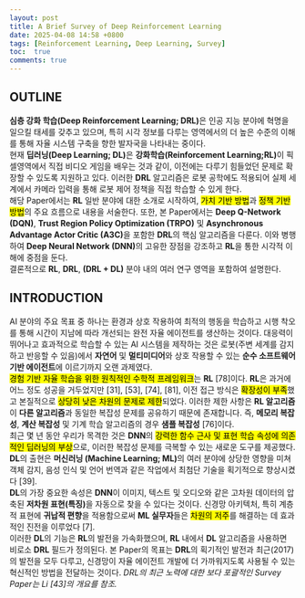 ```yaml
---
layout: post
title: A Brief Survey of Deep Reinforcement Learning
date: 2025-04-08 14:58 +0800
tags: [Reinforcement Learning, Deep Learning, Survey]
toc:  true
comments: true
---
```


## OUTLINE

<strong>심층 강화 학습(Deep Reinforcement Learning; DRL)</strong>은 인공 지능 분야에 혁명을 일으킬 태세를 갖추고 있으며, 특히 시각 정보를 다루는 영역에서의 더 높은 수준의 이해를 통해 자율 시스템 구축을 향한 발자국을 나타내는 중이다.<br>
현재 <strong>딥러닝(Deep Learning; DL)</strong>은 <strong>강화학습(Reinforcement Learning;RL)</strong>이 픽셀영역에서 직접 비디오 게임을 배우는 것과 같이, 이전에는 다루기 힘들었던 문제로 확장할 수 있도록 지원하고 있다. 이러한 <strong>DRL</strong> 알고리즘은 로봇 공학에도 적용되어 실제 세계에서 카메라 입력을 통해 로봇 제어 정책을 직접 학습할 수 있게 한다. <br>
해당 Paper에서는 <strong>RL</strong> 일반 분야에 대한 소개로 시작하여, <mark>가치 기반 방법</mark>과 <mark>정책 기반 방법</mark>의 주요 흐름으로 내용을 서술한다. 또한, 본 Paper에서는 <strong>Deep Q-Network (DQN)</strong>, <strong>Trust Region Policy Optimization (TRPO)</strong> 및 <strong>Asynchronous Advantage Actor Critic (A3C)</strong>을 포함한 <strong>DRL</strong>의 핵심 알고리즘을 다룬다. 이와 병행하여 <strong>Deep Neural Network (DNN)</strong>의 고유한 장점을 강조하고 <strong>RL</strong>을 통한 시각적 이해에 중점을 둔다. <br>
결론적으로 <strong>RL</strong>, <strong>DRL</strong>, <strong>(DRL + DL)</strong> 분야 내의 여러 연구 영역을 포함하여 설명한다.<br>

## INTRODUCTION

AI 분야의 주요 목표 중 하나는 환경과 상호 작용하여 최적의 행동을 학습하고 시행 착오를 통해 시간이 지남에 따라 개선되는 완전 자율 에이전트를 생산하는 것이다. 대응력이 뛰어나고 효과적으로 학습할 수 있는 AI 시스템을 제작하는 것은 로봇(주변 세계를 감지하고 반응할 수 있음)에서 <strong>자연어</strong> 및 <strong>멀티미디어</strong>와 상호 작용할 수 있는 <strong>순수 소프트웨어 기반 에이전트</strong>에 이르기까지 오랜 과제였다. <br>
<mark>경험 기반 자율 학습을 위한 원칙적인 수학적 프레임워크</mark>는 <strong>RL</strong> [78]이다. <strong>RL</strong>은 과거에 어느 정도 성공을 거두었지만 [31], [53], [74], [81], 이전 접근 방식은 <mark>확장성이 부족</mark>했고 본질적으로 <mark>상당히 낮은 차원의 문제로 제한</mark>되었다. 이러한 제한 사항은 <strong>RL 알고리즘</strong>이 <strong>다른 알고리즘</strong>과 동일한 복잡성 문제를 공유하기 때문에 존재합니다. 즉, <strong>메모리 복잡성</strong>, <strong>계산 복잡성</strong> 및 기계 학습 알고리즘의 경우 <strong>샘플 복잡성</strong> [76]이다. <br>
최근 몇 년 동안 우리가 목격한 것은 <strong>DNN</strong>의 <mark>강력한 함수 근사 및 표현 학습 속성에 의존적인 딥러닝의 부상</mark>으로, 이러한 복잡성 문제를 극복할 수 있는 새로운 도구를 제공했다. <strong>DL</strong>의 출현은 <strong>머신러닝 (Machine Learning; ML)</strong>의 여러 분야에 상당한 영향을 미쳐 객체 감지, 음성 인식 및 언어 번역과 같은 작업에서 최첨단 기술을 획기적으로 향상시켰다 [39]. <br>
<strong>DL</strong>의 가장 중요한 속성은 <strong>DNN</strong>이 이미지, 텍스트 및 오디오와 같은 고차원 데이터의 압축된 <strong>저차원 표현(특징)</strong>을 자동으로 찾을 수 있다는 것이다. 신경망 아키텍처, 특히 계층적 표현에 <strong>귀납적 편향</strong>을 적용함으로써 <strong>ML 실무자</strong>들은 <mark>차원의 저주</mark>를 해결하는 데 효과적인 진전을 이루었다 [7]. <br>
이러한 <strong>DL</strong>의 기능은 <strong>RL</strong>의 발전을 가속화했으며, <strong>RL</strong> 내에서 <strong>DL</strong> 알고리즘을 사용하면 비로소 <strong>DRL</strong> 필드가 정의된다. 본 Paper의 목표는 <strong>DRL</strong>의 획기적인 발전과 최근(2017)의 발전을 모두 다루고, 신경망이 자율 에이전트 개발에 더 가까워지도록 사용될 수 있는 혁신적인 방법을 전달하는 것이다. <em>DRL의 최근 노력에 대한 보다 포괄적인 Survey Paper는 Li [43]의 개요를 참조.</em><br>
